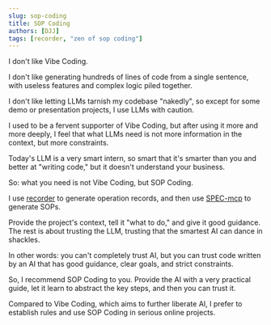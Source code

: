 ```yaml
---
slug: sop-coding
title: SOP Coding
authors: [DJJ]
tags: [recorder, "zen of sop coding"]
---
```


I don't like Vibe Coding.

<!-- truncate -->

I don't like generating hundreds of lines of code from a single sentence, with useless features and complex logic piled together.

I don't like letting LLMs tarnish my codebase "nakedly", so except for some demo or presentation projects, I use LLMs with caution.

I used to be a fervent supporter of Vibe Coding, but after using it more and more deeply, I feel that what LLMs need is not more information in the context, but more constraints.

Today's LLM is a very smart intern, so smart that it's smarter than you and better at "writing code," but it doesn't understand your business.

So: what you need is not Vibe Coding, but SOP Coding.

I use [recorder](https://github.com/TokenRollAI/recorder) to generate operation records, and then use [SPEC-mcp](https://github.com/TokenRollAI/SPEC-mcp) to generate SOPs.

Provide the project's context, tell it "what to do," and give it good guidance. The rest is about trusting the LLM, trusting that the smartest AI can dance in shackles.

In other words: you can't completely trust AI, but you can trust code written by an AI that has good guidance, clear goals, and strict constraints.

So, I recommend SOP Coding to you. Provide the AI with a very practical guide, let it learn to abstract the key steps, and then you can trust it.

Compared to Vibe Coding, which aims to further liberate AI, I prefer to establish rules and use SOP Coding in serious online projects.